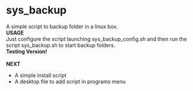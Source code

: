 sys_backup
==========

A simple script to backup folder in a linux box.<br />
<b>USAGE</b><br />
Just configure the script launching sys_backup_config.sh and then run the script sys_backup.sh to start backup folders.<br />
<b>Testing Version!</b><br /><br />
<b>NEXT</b><br />
- A simple install script
- A desktop file to add script in programs menu

